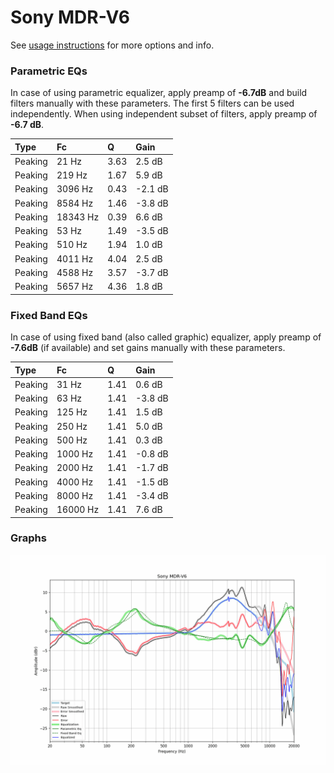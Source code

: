 # Sony MDR-V6
See [usage instructions](https://github.com/jaakkopasanen/AutoEq#usage) for more options and info.

### Parametric EQs
In case of using parametric equalizer, apply preamp of **-6.7dB** and build filters manually
with these parameters. The first 5 filters can be used independently.
When using independent subset of filters, apply preamp of **-6.7 dB**.

| Type    | Fc       |    Q | Gain    |
|:--------|:---------|:-----|:--------|
| Peaking | 21 Hz    | 3.63 | 2.5 dB  |
| Peaking | 219 Hz   | 1.67 | 5.9 dB  |
| Peaking | 3096 Hz  | 0.43 | -2.1 dB |
| Peaking | 8584 Hz  | 1.46 | -3.8 dB |
| Peaking | 18343 Hz | 0.39 | 6.6 dB  |
| Peaking | 53 Hz    | 1.49 | -3.5 dB |
| Peaking | 510 Hz   | 1.94 | 1.0 dB  |
| Peaking | 4011 Hz  | 4.04 | 2.5 dB  |
| Peaking | 4588 Hz  | 3.57 | -3.7 dB |
| Peaking | 5657 Hz  | 4.36 | 1.8 dB  |

### Fixed Band EQs
In case of using fixed band (also called graphic) equalizer, apply preamp of **-7.6dB**
(if available) and set gains manually with these parameters.

| Type    | Fc       |    Q | Gain    |
|:--------|:---------|:-----|:--------|
| Peaking | 31 Hz    | 1.41 | 0.6 dB  |
| Peaking | 63 Hz    | 1.41 | -3.8 dB |
| Peaking | 125 Hz   | 1.41 | 1.5 dB  |
| Peaking | 250 Hz   | 1.41 | 5.0 dB  |
| Peaking | 500 Hz   | 1.41 | 0.3 dB  |
| Peaking | 1000 Hz  | 1.41 | -0.8 dB |
| Peaking | 2000 Hz  | 1.41 | -1.7 dB |
| Peaking | 4000 Hz  | 1.41 | -1.5 dB |
| Peaking | 8000 Hz  | 1.41 | -3.4 dB |
| Peaking | 16000 Hz | 1.41 | 7.6 dB  |

### Graphs
![](./Sony%20MDR-V6.png)